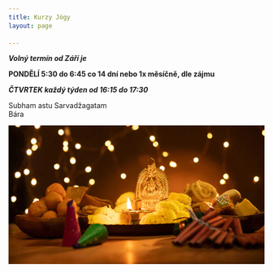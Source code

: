 ```yaml
---
title: Kurzy Jógy
layout: page

---
```

**_Volný termín od Září je_** 

**PONDĚLÍ 5:30 do 6:45 co 14 dní nebo 1x měsíčně, dle zájmu**

**_ČTVRTEK každý týden od 16:15 do 17:30_**

Subham astu Sarvadžagatam  
Bára

![](/uploads/diwaliposterimage-1.webp)